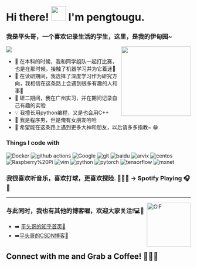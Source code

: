<h1>Hi there! <img src="https://media.giphy.com/media/hvRJCLFzcasrR4ia7z/giphy.gif" height="40px" width="40px">  I'm  pengtougu. 



### 我是平头哥，一个喜欢记录生活的学生，这里，是我的伊甸园~  
<div>
<img align="right" height="190px" src="https://ss2.bdstatic.com/70cFvnSh_Q1YnxGkpoWK1HF6hhy/it/u=1410335010,2761093436&fm=26&gp=0.jpg"/>
</div>

<p align="left">
<img src = "https://github-readme-stats.vercel.app/api?username=pengtougu&&show_icons=true&title_color=66ffff&icon_color=7a34f9&text_color=009999&bg_color=333366& theme=radical"/>
</p>

- 🔭 在本科的时候，我和同学组队一起打比赛，也是在那时候，接触了机器学习并为它着迷🤖
- 🌱 在读研期间，我选择了深度学习作为研究方向，我相信在这条路上会遇到很多有趣的人和事🤣
- 👯  研二期间，我在广州实习，并在期间记录自己有趣的实验
- 💡   我擅长用python编程，又是也会用C++
- 👩 我是程序男，但是俺有女朋友哈哈
- 🤣 希望能在这条路上遇到更多大神和朋友，以后请多多指教~ 😁
  
<h3>Things I code with</h3>
<p>
  <img alt="Docker" src="https://img.shields.io/badge/-Docker-46a2f1?style=flat-square&logo=docker&logoColor=white" />
  <img alt="github actions" src="https://img.shields.io/badge/-Github_Actions-2088FF?style=flat-square&logo=github-actions&logoColor=white" />
  <img alt="Google" src="https://img.shields.io/badge/-Google_Cloud_Platform-1a73e8?style=flat-square&logo=google-cloud&logoColor=white" />
  <img alt="git" src="https://img.shields.io/badge/-Git-F05032?style=flat-square&logo=git&logoColor=white" />
  <img alt="baidu" src="https://img.shields.io/badge/baidu-baidu-white?color=white&logo=baidu&logoColor=white&style=flat-square" />
  <img alt="arvix" src="https://img.shields.io/twitter/url?color=red&label=arvix&logo=arvix&logoColor=red&style=flat-square" />
  <img alt="centos" src="https://img.shields.io/twitter/url?color=red&label=centos&logo=centos&logoColor=red&style=flat-square" />
  <img alt="Raspberry%20Pi" src="https://img.shields.io/twitter/url?color=red&label=Raspberry%20Pi&logo=Raspberry%20Pi&logoColor=red&style=flat-square" />
  <img alt="vim" src="https://img.shields.io/twitter/url?color=green&label=vim&logo=vim&logoColor=green" />
  <img alt="python" src="https://img.shields.io/twitter/url?color=yellow&label=python&logo=python&logoColor=yellow" />
  <img alt="pytorch" src="https://img.shields.io/twitter/url?color=red&label=pytorch&logo=pytorch&logoColor=red&style=flat-square" />
  <img alt="tensorflow" src="https://img.shields.io/twitter/url?color=orange&label=tensorflow&logo=tensorflow&logoColor=orange&style=flat-square" />
  <img alt="mxnet" src="https://img.shields.io/twitter/url?color=white&label=mxnet&logo=mxnet&logoColor=white&style=flat-square" />
</p>

### 我很喜欢听音乐，喜欢打球，更喜欢探险. 🎼🎸🎶   →   Spotify Playing 🎧👀


---
<div>
<img align="right" alt="GIF" height="120px" src="https://ss0.bdstatic.com/70cFuHSh_Q1YnxGkpoWK1HF6hhy/it/u=2757967338,3675478352&fm=26&gp=0.jpg"/>
</div>
  
### 与此同时，我也有其他的博客喔，欢迎大家关注!💻📌

- ➡️ [平头哥的知乎首页💛](https://www.zhihu.com/people/chenxiangrong)
- ➡️[平头哥的CSDN博客💛](https://blog.csdn.net/weixin_45829462?spm=1001.2101.3001.5343&type=blog)


## Connect with me and Grab a Coffee! 🙋‍♀️🥤             
